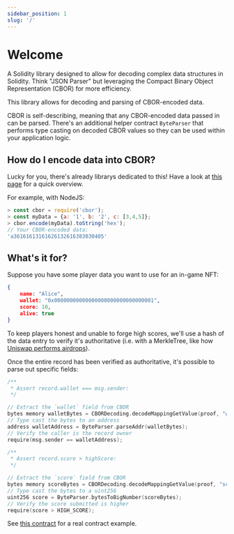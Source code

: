 ```yaml
---
sidebar_position: 1
slug: '/'
---
```


# Welcome

<!-- [![NPM Package Version][npm-image-version]][npm-url] -->
<!-- [![NPM Package Downloads][npm-image-downloads]][npm-url] -->
<!-- ![web3-redux-1024x256.svg](/img/web3-redux-1024x256.svg) -->

A Solidity library designed to allow for decoding complex data structures in Solidity. Think "JSON Parser" but leveraging the Compact Binary Object Representation (CBOR) for more efficiency.

This library allows for decoding and parsing of CBOR-encoded data.

CBOR is self-describing, meaning that any CBOR-encoded data passed in can be parsed. There's an
additional helper contract `ByteParser` that performs type casting on decoded CBOR values so they
can be used within your application logic.

## How do I encode data into CBOR?

Lucky for you, there's already librarys dedicated to this! Have a look at
[this page](https://cbor.io/impls.html) for a quick overview.

For example, with NodeJS:

```javascript
> const cbor = require('cbor');
> const myData = {a: '1', b: '2', c: [3,4,5]};
> cbor.encode(myData).toString('hex');
// Your CBOR-encoded data:
'a36161613161626132616383030405'
```
## What's it for?

Suppose you have some player data you want to use for an in-game NFT:

```json
{
    name: "Alice",
    wallet: "0x00000000000000000000000000000001",
    score: 10,
    alive: true
}
```

To keep players honest and unable to forge high scores, we'll use a hash of the data entry
to verify it's authoritative (i.e. with a MerkleTree, like how [Uniswap performs airdrops](https://github.com/Uniswap/merkle-distributor)).

Once the entire record has been verified as authoritative, it's possible to parse out specific fields:

```C++
/**
 * Assert record.wallet === msg.sender:
 */

// Extract the `wallet` field from CBOR
bytes memory walletBytes = CBORDecoding.decodeMappingGetValue(proof, "wallet");
// Type cast the bytes to an address
address walletAddress = ByteParser.parseAddr(walletBytes);
// Verify the caller is the record owner
require(msg.sender == walletAddress);

/**
 * Assert record.score > highScore:
 */

// Extract the `score` field from CBOR
bytes memory scoreBytes = CBORDecoding.decodeMappingGetValue(proof, "score");
// Type cast the bytes to a uint256
uint256 score = ByteParser.bytesToBigNumber(scoreBytes);
// Verify the score submitted is higher
require(score > HIGH_SCORE);
```

See [this contract](https://github.com/owlprotocol/react-snake-game/blob/develop/solidity/contracts/SnakeGameRewards.sol) for a real contract example.

[repo]: https://github.com/owlprotocol/solidity-cbor
[gh-page]: https://owlprotocol.github.io/solidity-cbor/
<!-- [npm-image-version]: https://img.shields.io/npm/v/@owlprotocol/web3-redux.svg -->
<!-- [npm-image-downloads]: https://img.shields.io/npm/dm/@owlprotocol/web3-redux.svg -->
<!-- [npm-url]: https://npmjs.org/package/@owlprotocol/web3-redux -->
